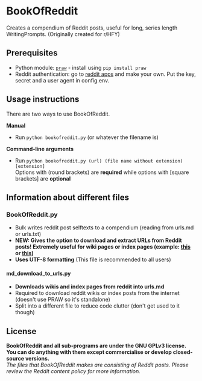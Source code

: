 # BookOfReddit
Creates a compendium of Reddit posts, useful for long, series length WritingPrompts. (Originally created for r/HFY)

## Prerequisites
- Python module: [`praw`](https://praw.readthedocs.io/en/latest/) - install using `pip install praw`
- Reddit authentication: go to [reddit apps](https://reddit.com/prefs/apps) and make your own. Put the key, secret and a user agent in config.env.

## Usage instructions
There are two ways to use BookOfReddit.  
  
**Manual**
- Run `python bookofreddit.py` (or whatever the filename is)  
  
**Command-line arguments**
- Run `python bookofreddit.py (url) (file name without extension) [extension]`  
Options with (round brackets) are **required** while options with \[square brackets\] are **optional**

## Information about different files
### BookOfReddit.py
- Bulk writes reddit post selftexts to a compendium (reading from urls.md or urls.txt)
- **NEW: Gives the option to download and extract URLs from Reddit posts! Extremely useful for wiki pages or index pages (example: [this](https://www.reddit.com/r/HFY/wiki/ref/universes/jenkinsverse/chronological_reading_order) or [this](https://www.reddit.com/r/Selben/comments/60r5ps/timeline_for_tfts_stories/))**
- **Uses UTF-8 formatting** (This file is recommended to all users)

#### md_download_to_urls.py
- **Downloads wikis and index pages from reddit into urls.md**
- Required to download reddit wikis or index posts from the internet (doesn't use PRAW so it's standalone)
- Split into a different file to reduce code clutter (don't get used to it though)

## License
**BookOfReddit and all sub-programs are under the GNU GPLv3 license. You can do anything with them except commercialise or develop closed-source versions.**  
*The files that BookOfReddit makes are consisting of Reddit posts. Please review the Reddit content policy for more information.*  
